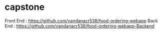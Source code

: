 # capstone
Front End : https://github.com/vandanacr538/food-ordering-webapp
Back End : https://github.com/vandanacr538/food-ordering-webapp-Backend

